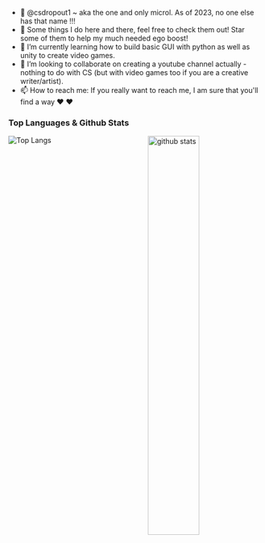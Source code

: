 - 👋 @csdropout1 ~ aka the one and only microl. As of 2023, no one else has that name !!!
- 👀 Some things I do here and there, feel free to check them out! Star some of them to help my much needed ego boost!
- 🌱 I’m currently learning how to build basic GUI with python as well as unity to create video games.
- 💞️ I’m looking to collaborate on creating a youtube channel actually - nothing to do with CS (but with video games too if you are a creative writer/artist).
- 📫 How to reach me: If you really want to reach me, I am sure that you'll find a way ♥ ♥

### Top Languages & Github Stats
 ![Top Langs](https://github-readme-stats.vercel.app/api/top-langs/?username=csdropout1&layout=compact)
<img src="https://github-readme-stats.vercel.app/api?username=csdropout1&show_icons=true&theme=react" alt="github stats" width="45%" align="right"/>


<!---
csdropout1/csdropout1 is a ✨ special ✨ repository because its `README.md` (this file) appears on your GitHub profile.
You can click the Preview link to take a look at your changes.
--->
